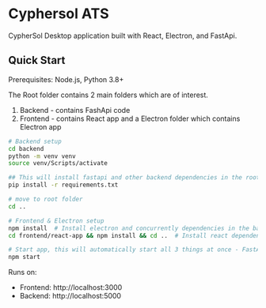 # Cyphersol ATS

CypherSol Desktop application built with React, Electron, and FastApi.

## Quick Start
Prerequisites: Node.js, Python 3.8+

The Root folder contains 2 main folders which are of interest.
1. Backend - contains FashApi code
2. Frontend - contains React app and a Electron folder which contains Electron app


```bash
# Backend setup
cd backend
python -m venv venv
source venv/Scripts/activate

## This will install fastapi and other backend dependencies in the root directory
pip install -r requirements.txt

# move to root folder
cd ..

# Frontend & Electron setup
npm install  # Install electron and concurrently dependencies in the base directory
cd frontend/react-app && npm install && cd ..  # Install react dependencies and move back to root

# Start app, this will automatically start all 3 things at once - FastApi, React and Electron.
npm start
```

Runs on:
- Frontend: http://localhost:3000
- Backend: http://localhost:5000
